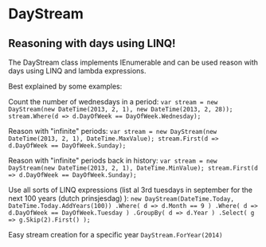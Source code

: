 DayStream
=========
Reasoning with days using LINQ!
-----------

The DayStream class implements IEnumerable<DateTime> and can be used reason with days using LINQ and lambda expressions.

Best explained by some examples:

Count the number of wednesdays in a period:
`
var stream = new DayStream(new DateTime(2013, 2, 1), new DateTime(2013, 2, 28));
stream.Where(d => d.DayOfWeek == DayOfWeek.Wednesday);
`

Reason with "infinite" periods:
`
var stream = new DayStream(new DateTime(2013, 2, 1), DateTime.MaxValue);
stream.First(d => d.DayOfWeek == DayOfWeek.Sunday);
`

Reason with "infinite" periods back in history:
`
var stream = new DayStream(new DateTime(2013, 2, 1), DateTime.MinValue);
stream.First(d => d.DayOfWeek == DayOfWeek.Sunday);
`

Use all sorts of LINQ expressions (list al 3rd tuesdays in september for the next 100 years (dutch prinsjesdag) ):
`
new DayStream(DateTime.Today, DateTime.Today.AddYears(100))
	.Where( d => d.Month == 9 )
	.Where( d => d.DayOfWeek == DayOfWeek.Tuesday )
	.GroupBy( d => d.Year )
	.Select( g => g.Skip(2).First() );
`

Easy stream creation for a specific year
`
DayStream.ForYear(2014)
`